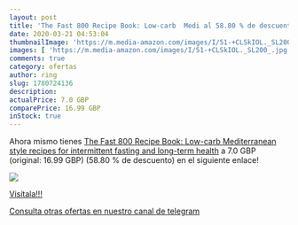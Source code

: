 ```yaml
---
layout: post
title: 'The Fast 800 Recipe Book: Low-carb  Medi al 58.80 % de descuento'
date: 2020-03-21 04:53:04
thumbnailImage: 'https://m.media-amazon.com/images/I/51-+CLSkIOL._SL200_.jpg'
images: [ 'https://m.media-amazon.com/images/I/51-+CLSkIOL._SL200_.jpg' ]
comments: true
category: ofertas
author: ring
slug: 1780724136
description:
actualPrice: 7.0 GBP
comparePrice: 16.99 GBP
inStock: true
---
```


Ahora mismo tienes [The Fast 800 Recipe Book: Low-carb  Mediterranean style recipes for intermittent fasting and long-term health](https://www.amazon.co.uk/dp/1780724136/?tag=redken01-21) a 7.0 GBP (original: 16.99 GBP) (58.80 %  de descuento) en el siguiente enlace!

[![](https://m.media-amazon.com/images/I/51-+CLSkIOL._SL200_.jpg)](https://www.amazon.co.uk/dp/1780724136/?tag=redken01-21)

[Visítala!!!](https://www.amazon.co.uk/dp/1780724136/?tag=redken01-21)

[Consulta otras ofertas en nuestro canal de telegram](https://t.me/s/ofertas25)
